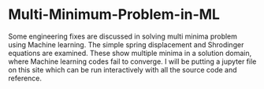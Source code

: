 # Multi-Minimum-Problem-in-ML
Some engineering fixes are discussed in solving multi minima problem using Machine learning. The simple spring displacement and Shrodinger equations are examined. These show multiple minima in a solution domain, where Machine learning codes fail to converge. I will be putting a jupyter file on this site which can be run interactively with all the source code and reference.
